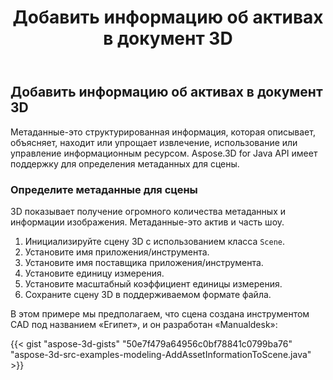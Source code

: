﻿---
title: Добавить информацию об активах в документ 3D
type: docs
weight: 10
url: /ru/java/add-asset-information-to-3d-document/
description: Метаданные-это структурированная информация, которая описывает, объясняет, находит или упрощает извлечение, использование или управление информационным ресурсом. Aspose.3D for Java API имеет поддержку для определения метаданных для сцены.
---
## **Добавить информацию об активах в документ 3D**
Метаданные-это структурированная информация, которая описывает, объясняет, находит или упрощает извлечение, использование или управление информационным ресурсом. Aspose.3D for Java API имеет поддержку для определения метаданных для сцены.
### **Определите метаданные для сцены**
3D показывает получение огромного количества метаданных и информации изображения. Метаданные-это актив и часть шоу.

1. Инициализируйте сцену 3D с использованием класса `Scene`.
1. Установите имя приложения/инструмента.
1. Установите имя поставщика приложения/инструмента.
1. Установите единицу измерения.
1. Установите масштабный коэффициент единицы измерения.
1. Сохраните сцену 3D в поддерживаемом формате файла.

В этом примере мы предполагаем, что сцена создана инструментом CAD под названием «Египет», и он разработан «Manualdesk»:

{{< gist "aspose-3d-gists" "50e7f479a64956c0bf78841c0799ba76" "aspose-3d-src-examples-modeling-AddAssetInformationToScene.java" >}}
